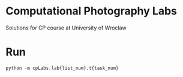 # Computational Photography Labs
Solutions for CP course at University of Wroclaw

# Run
	python -m cpLabs.lab{list_num}.t{task_num}
